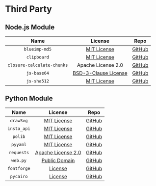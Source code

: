 # Third Party
## Node.js Module
| Name | License | Repo |
|:----:|:-------:|:---------:|
|`blueimp-md5`|[MIT License](https://github.com/blueimp/JavaScript-MD5/blob/master/LICENSE.txt)|[GitHub](https://github.com/blueimp/JavaScript-MD5)|
|`clipboard`|[MIT License](https://github.com/zenorocha/clipboard.js/blob/master/LICENSE)|[GitHub](https://github.com/zenorocha/clipboard.js)|
|`closure-calculate-chunks`|Apache License 2.0|[GitHub](https://github.com/ChadKillingsworth/closure-calculate-chunks)|
|`js-base64`|[BSD-3-Clause License](https://github.com/dankogai/js-base64/blob/main/LICENSE.md)|[GitHub](https://github.com/dankogai/js-base64)|
|`js-sha512`|[MIT License](https://github.com/emn178/js-sha512/blob/master/LICENSE.txt)|[GitHub](https://github.com/emn178/js-sha512)|
## Python Module
| Name | License | Repo |
|:----:|:-------:|:----:|
|`drawSvg`|[MIT License](https://github.com/cduck/drawSvg/blob/master/LICENSE.txt)|[GitHub](https://github.com/cduck/drawSvg)|
|`insta_api`|[MIT License](https://github.com/orlandodiaz/insta_api/blob/master/LICENSE)|[GitHub](https://github.com/orlandodiaz/insta_api)|
|`polib`|[MIT License](https://github.com/izimobil/polib/blob/master/LICENSE)|[GitHub](https://github.com/izimobil/polib)|
|`pyyaml`|[MIT License](https://github.com/yaml/pyyaml/blob/master/LICENSE)|[GitHub](https://github.com/yaml/pyyaml)|
|`requests`|[Apache License 2.0](https://github.com/psf/requests/blob/master/LICENSE)|[GitHub](https://github.com/psf/requests)|
|`web.py`|[Public Domain](https://github.com/webpy/webpy/blob/master/LICENSE.txt)|[GitHub](https://github.com/webpy/webpy)|
|`fontforge`|[License](https://github.com/fontforge/fontforge/blob/master/LICENSE)|[GitHub](https://github.com/fontforge/fontforge)|
|`pycairo`|[License](https://github.com/pygobject/pycairo/blob/master/COPYING)|[GitHub](https://github.com/pygobject/pycairo)|
